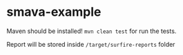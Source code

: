 # smava-example
Maven should be installed!
```mvn clean test``` for run the tests. 

Report will be stored inside ```/target/surfire-reports``` folder
